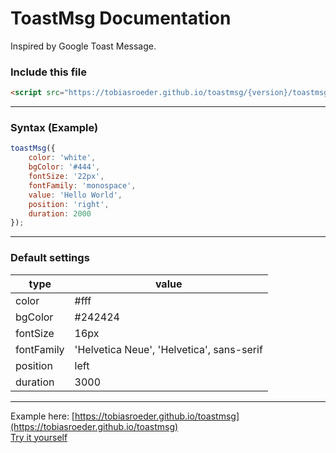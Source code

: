 # ToastMsg Documentation

Inspired by Google Toast Message.

### Include this file
``` html
<script src="https://tobiasroeder.github.io/toastmsg/{version}/toastmsg.min.js"></script>
```

---

### Syntax (Example)
``` javascript
toastMsg({
	color: 'white',
	bgColor: '#444',
	fontSize: '22px',
	fontFamily: 'monospace',
	value: 'Hello World',
	position: 'right',
	duration: 2000
});
```

---

### Default settings
| type | value |
|--|--|
| color | #fff |
| bgColor | #242424 |
| fontSize | 16px |
| fontFamily | 'Helvetica Neue', 'Helvetica', sans-serif |
| position | left |
| duration | 3000 |## Heading

---

Example here: [https://tobiasroeder.github.io/toastmsg](https://tobiasroeder.github.io/toastmsg)  
[Try it yourself](https://codepen.io/tobiasroeder/full/wZeBNL)
